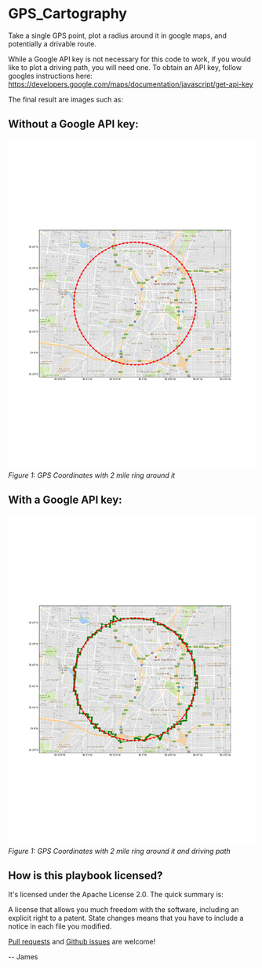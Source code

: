 # GPS_Cartography
Take a single GPS point, plot a radius around it in google maps, and potentially a drivable route.

While a Google API key is not necessary for this code to work, if you would like to plot a driving path, you will need one.
To obtain an API key, follow googles instructions here:
https://developers.google.com/maps/documentation/javascript/get-api-key

The final result are images such as:


## Without a Google API key:
![flowchart.jpg](https://github.com/JamesOBenson/GPS_Cartography/blob/master/images/GPS_figure.png)
*Figure 1: GPS Coordinates with 2 mile ring around it*

## With a Google API key:
![flowchart.jpg](https://github.com/JamesOBenson/GPS_Cartography/blob/master/images/GPS_figure-withAPI.png)
*Figure 1: GPS Coordinates with 2 mile ring around it and driving path*


## How is this playbook licensed?
It's licensed under the Apache License 2.0. The quick summary is:

A license that allows you much freedom with the software, including an explicit right to a patent. State changes means that you have to include a notice in each file you modified.

[Pull requests](https://github.com/JamesOBenson/GPS_Cartography/pulls) and [Github issues](https://github.com/JamesOBenson/GPS_Cartography/issues) are welcome!

-- James
